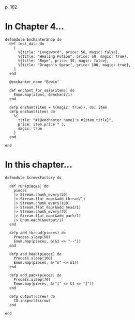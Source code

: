 p. 102

# In Chapter 4...

    defmodule EnchanterShop do
      def test_data do
        [
          %{title: "Longsword", price: 50, magic: false},
          %{title: "Healing Potion", price: 60, magic: true},
          %{title: "Rope", price: 10, magic: false},
          %{title: "Dragon's Spear", price: 100, magic: true},
        ]
      end

      @enchanter_name "Edwin"

      def enchant_for_sale(items) do
        Enum.map(items, &enchant/1)
      end

      defp enchant(item = %{magic: true}), do: item
      defp enchant(item) do
        %{
          title: "#{@enchanter_name}'s #{item.title}",
          price: item.price * 3,
          magic: true
        }
      end

    end

# In this chapter...

    defmodule ScrewsFactory do

      def run(pieces) do
        pieces
        |> Stream.chunk_every(50)
        |> Stream.flat_map(&add_thread/1)
        |> Stream.chunk_every(100)
        |> Stream.flat_map(&add_head/1)
        |> Stream.chunk_every(70)
        |> Stream.flat_map(&add_pack/1)
        |> Enum.each(&output/1)
      end

      defp add_thread(pieces) do
        Process.sleep(50)
        Enum.map(pieces, &(&1 <> "--"))
      end

      defp add_head(pieces) do
        Process.sleep(100)
        Enum.map(pieces, &("o" <> &1))
      end

      defp add_pack(pieces) do
        Process.sleep(70)
        Enum.map(pieces, &("|" <> &1 <> "|"))
      end

      defp output(screw) do
        IO.inspect(screw)
      end

    end
